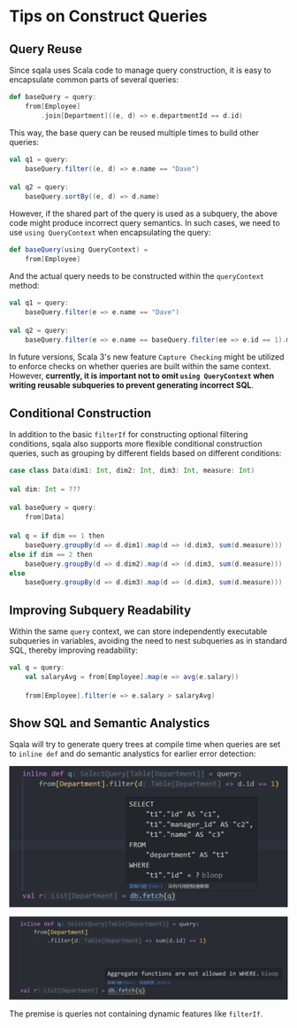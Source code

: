 # Tips on Construct Queries

## Query Reuse

Since sqala uses Scala code to manage query construction, it is easy to encapsulate common parts of several queries:

```scala
def baseQuery = query:
    from[Employee]
        .join[Department]((e, d) => e.departmentId == d.id)
```

This way, the base query can be reused multiple times to build other queries:

```scala
val q1 = query:
    baseQuery.filter((e, d) => e.name == "Dave")

val q2 = query:
    baseQuery.sortBy((e, d) => d.name)
```

However, if the shared part of the query is used as a subquery, the above code might produce incorrect query semantics. In such cases, we need to use `using QueryContext` when encapsulating the query:

```scala
def baseQuery(using QueryContext) =
    from[Employee]
```

And the actual query needs to be constructed within the `queryContext` method:

```scala
val q1 = query:
    baseQuery.filter(e => e.name == "Dave")

val q2 = query:
    baseQuery.filter(e => e.name == baseQuery.filter(ee => e.id == 1).map(ee => ee.name))
```

In future versions, Scala 3's new feature `Capture Checking` might be utilized to enforce checks on whether queries are built within the same context. However, **currently, it is important not to omit `using QueryContext` when writing reusable subqueries to prevent generating incorrect SQL**.

## Conditional Construction

In addition to the basic `filterIf` for constructing optional filtering conditions, sqala also supports more flexible conditional construction queries, such as grouping by different fields based on different conditions:

```scala
case class Data(dim1: Int, dim2: Int, dim3: Int, measure: Int)

val dim: Int = ???

val baseQuery = query:
    from[Data]

val q = if dim == 1 then
    baseQuery.groupBy(d => d.dim1).map(d => (d.dim3, sum(d.measure)))
else if dim == 2 then
    baseQuery.groupBy(d => d.dim2).map(d => (d.dim3, sum(d.measure)))
else
    baseQuery.groupBy(d => d.dim3).map(d => (d.dim3, sum(d.measure)))
```

## Improving Subquery Readability

Within the same `query` context, we can store independently executable subqueries in variables, avoiding the need to nest subqueries as in standard SQL, thereby improving readability:

```scala
val q = query:
    val salaryAvg = from[Employee].map(e => avg(e.salary))

    from[Employee].filter(e => e.salary > salaryAvg)
```

## Show SQL and Semantic Analystics

Sqala will try to generate query trees at compile time when queries are set to `inline def` and do semantic analystics for earlier error detection:

![show](../../images/index-show.png)


![error](../../images/index-error.png)

The premise is queries not containing dynamic features like `filterIf`.

